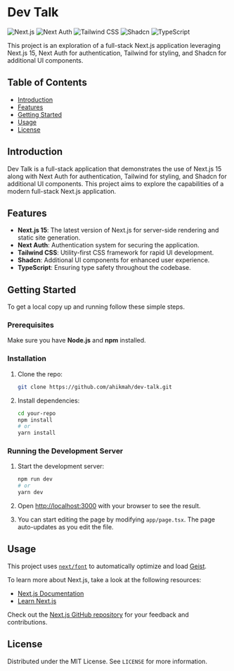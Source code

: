 # Dev Talk

![Next.js](https://img.shields.io/badge/Next.js-000000?style=for-the-badge&logo=nextdotjs&logoColor=white) ![Next Auth](https://img.shields.io/badge/Next%20Auth-000000?style=for-the-badge&logo=auth0&logoColor=white) ![Tailwind CSS](https://img.shields.io/badge/Tailwind_CSS-38B2AC?style=for-the-badge&logo=tailwind-css&logoColor=white) ![Shadcn](https://img.shields.io/badge/Shadcn-000000?style=for-the-badge&logo=react&logoColor=white) ![TypeScript](https://img.shields.io/badge/TypeScript-007ACC?style=for-the-badge&logo=typescript&logoColor=white)

This project is an exploration of a full-stack Next.js application leveraging Next.js 15, Next Auth for authentication,
Tailwind for styling, and Shadcn for additional UI components.

## Table of Contents

- [Introduction](#introduction)
- [Features](#features)
- [Getting Started](#getting-started)
- [Usage](#usage)
- [License](#license)

## Introduction

Dev Talk is a full-stack application that demonstrates the use of Next.js 15 along with Next Auth for authentication,
Tailwind for styling, and Shadcn for additional UI components. This project aims to explore the capabilities of a modern
full-stack Next.js application.

## Features

- **Next.js 15**: The latest version of Next.js for server-side rendering and static site generation.
- **Next Auth**: Authentication system for securing the application.
- **Tailwind CSS**: Utility-first CSS framework for rapid UI development.
- **Shadcn**: Additional UI components for enhanced user experience.
- **TypeScript**: Ensuring type safety throughout the codebase.

## Getting Started

To get a local copy up and running follow these simple steps.

### Prerequisites

Make sure you have **Node.js** and **npm** installed.

### Installation

1. Clone the repo:
   ```sh
   git clone https://github.com/ahikmah/dev-talk.git
   ```
2. Install dependencies:
   ```sh
   cd your-repo 
   npm install 
   # or 
   yarn install
   ```

### Running the Development Server

1. Start the development server:
   ```sh
   npm run dev
   # or
   yarn dev
   ```

2. Open [http://localhost:3000](http://localhost:3000) with your browser to see the result.

3. You can start editing the page by modifying `app/page.tsx`. The page auto-updates as you edit the file.

## Usage

This project uses [`next/font`](https://nextjs.org/docs/app/building-your-application/optimizing/fonts) to automatically
optimize and load [Geist](https://vercel.com/font).

To learn more about Next.js, take a look at the following resources:

- [Next.js Documentation](https://nextjs.org/docs)
- [Learn Next.js](https://nextjs.org/learn)

Check out the [Next.js GitHub repository](https://github.com/vercel/next.js) for your feedback and contributions.

## License

Distributed under the MIT License. See `LICENSE` for more information.
